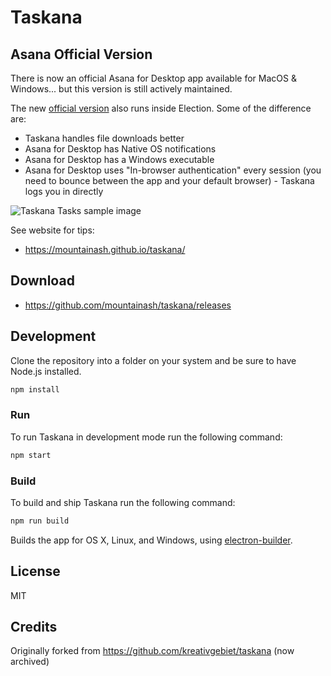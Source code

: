 # Taskana
## Asana Official Version
There is now an official Asana for Desktop app available for MacOS & Windows... but this version is still actively maintained.

The new [official version](https://forum.asana.com/t/asana-for-desktop-now-available-for-early-access/120008) also runs inside Election. Some of the difference are:
- Taskana handles file downloads better
- Asana for Desktop has Native OS notifications
- Asana for Desktop has a Windows executable
- Asana for Desktop uses "In-browser authentication" every session (you need to bounce between the app and your default browser) - Taskana logs you in directly

![Taskana Tasks sample image](https://raw.githubusercontent.com/mountainash/taskana/develop/build/screenshot.png)

See website for tips:
- https://mountainash.github.io/taskana/

## Download

- https://github.com/mountainash/taskana/releases

## Development

Clone the repository into a folder on your system and be sure to have Node.js installed.

```sh
npm install
```

### Run

To run Taskana in development mode run the following command:

```sh
npm start
```

### Build

To build and ship Taskana run the following command:

```sh
npm run build
```

Builds the app for OS X, Linux, and Windows, using [electron-builder](https://github.com/electron-userland/electron-builder).

## License

MIT

## Credits

Originally forked from https://github.com/kreativgebiet/taskana (now archived)